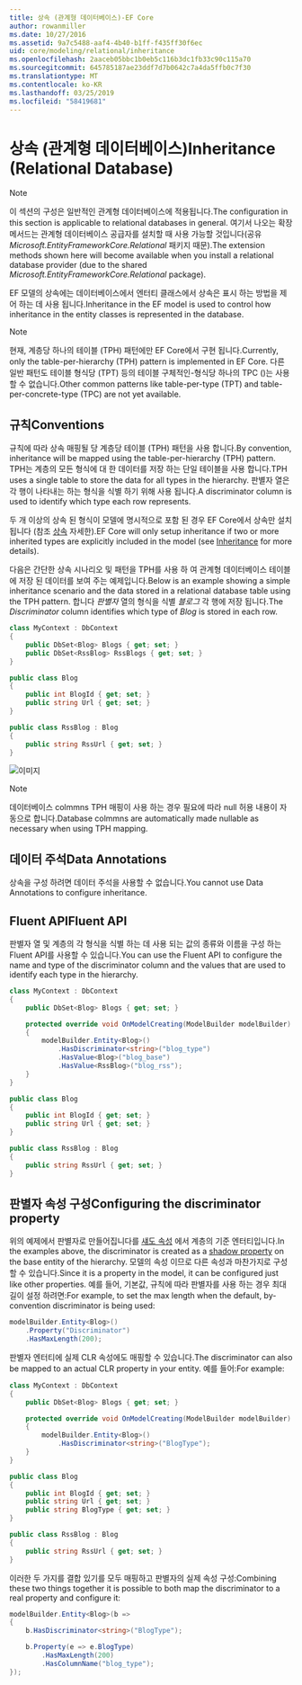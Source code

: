 ```yaml
---
title: 상속 (관계형 데이터베이스)-EF Core
author: rowanmiller
ms.date: 10/27/2016
ms.assetid: 9a7c5488-aaf4-4b40-b1ff-f435ff30f6ec
uid: core/modeling/relational/inheritance
ms.openlocfilehash: 2aaceb05bbc1b0eb5c116b3dc1fb33c90c115a70
ms.sourcegitcommit: 645785187ae23ddf7d7b0642c7a4da5ffb0c7f30
ms.translationtype: MT
ms.contentlocale: ko-KR
ms.lasthandoff: 03/25/2019
ms.locfileid: "58419681"
---
```

# <a name="inheritance-relational-database"></a><span data-ttu-id="09b02-102">상속 (관계형 데이터베이스)</span><span class="sxs-lookup"><span data-stu-id="09b02-102">Inheritance (Relational Database)</span></span>

> [!NOTE]  
> <span data-ttu-id="09b02-103">이 섹션의 구성은 일반적인 관계형 데이터베이스에 적용됩니다.</span><span class="sxs-lookup"><span data-stu-id="09b02-103">The configuration in this section is applicable to relational databases in general.</span></span> <span data-ttu-id="09b02-104">여기서 나오는 확장 메서드는 관계형 데이터베이스 공급자를 설치할 때 사용 가능할 것입니다(공유 *Microsoft.EntityFrameworkCore.Relational* 패키지 때문).</span><span class="sxs-lookup"><span data-stu-id="09b02-104">The extension methods shown here will become available when you install a relational database provider (due to the shared *Microsoft.EntityFrameworkCore.Relational* package).</span></span>

<span data-ttu-id="09b02-105">EF 모델의 상속에는 데이터베이스에서 엔터티 클래스에서 상속은 표시 하는 방법을 제어 하는 데 사용 됩니다.</span><span class="sxs-lookup"><span data-stu-id="09b02-105">Inheritance in the EF model is used to control how inheritance in the entity classes is represented in the database.</span></span>

> [!NOTE]  
> <span data-ttu-id="09b02-106">현재, 계층당 하나의 테이블 (TPH) 패턴에만 EF Core에서 구현 됩니다.</span><span class="sxs-lookup"><span data-stu-id="09b02-106">Currently, only the table-per-hierarchy (TPH) pattern is implemented in EF Core.</span></span> <span data-ttu-id="09b02-107">다른 일반 패턴도 테이블 형식당 (TPT) 등의 테이블 구체적인-형식당 하나의 TPC ()는 사용할 수 없습니다.</span><span class="sxs-lookup"><span data-stu-id="09b02-107">Other common patterns like table-per-type (TPT) and table-per-concrete-type (TPC) are not yet available.</span></span>

## <a name="conventions"></a><span data-ttu-id="09b02-108">규칙</span><span class="sxs-lookup"><span data-stu-id="09b02-108">Conventions</span></span>

<span data-ttu-id="09b02-109">규칙에 따라 상속 매핑될 당 계층당 테이블 (TPH) 패턴을 사용 합니다.</span><span class="sxs-lookup"><span data-stu-id="09b02-109">By convention, inheritance will be mapped using the table-per-hierarchy (TPH) pattern.</span></span> <span data-ttu-id="09b02-110">TPH는 계층의 모든 형식에 대 한 데이터를 저장 하는 단일 테이블을 사용 합니다.</span><span class="sxs-lookup"><span data-stu-id="09b02-110">TPH uses a single table to store the data for all types in the hierarchy.</span></span> <span data-ttu-id="09b02-111">판별자 열은 각 행이 나타내는 하는 형식을 식별 하기 위해 사용 됩니다.</span><span class="sxs-lookup"><span data-stu-id="09b02-111">A discriminator column is used to identify which type each row represents.</span></span>

<span data-ttu-id="09b02-112">두 개 이상의 상속 된 형식이 모델에 명시적으로 포함 된 경우 EF Core에서 상속만 설치 됩니다 (참조 [상속](../inheritance.md) 자세한).</span><span class="sxs-lookup"><span data-stu-id="09b02-112">EF Core will only setup inheritance if two or more inherited types are explicitly included in the model (see [Inheritance](../inheritance.md) for more details).</span></span>

<span data-ttu-id="09b02-113">다음은 간단한 상속 시나리오 및 패턴을 TPH를 사용 하 여 관계형 데이터베이스 테이블에 저장 된 데이터를 보여 주는 예제입니다.</span><span class="sxs-lookup"><span data-stu-id="09b02-113">Below is an example showing a simple inheritance scenario and the data stored in a relational database table using the TPH pattern.</span></span> <span data-ttu-id="09b02-114">합니다 *판별자* 열의 형식을 식별 *블로그* 각 행에 저장 됩니다.</span><span class="sxs-lookup"><span data-stu-id="09b02-114">The *Discriminator* column identifies which type of *Blog* is stored in each row.</span></span>

<!-- [!code-csharp[Main](samples/core/relational/Modeling/Conventions/Samples/InheritanceDbSets.cs)] -->
``` csharp
class MyContext : DbContext
{
    public DbSet<Blog> Blogs { get; set; }
    public DbSet<RssBlog> RssBlogs { get; set; }
}

public class Blog
{
    public int BlogId { get; set; }
    public string Url { get; set; }
}

public class RssBlog : Blog
{
    public string RssUrl { get; set; }
}
```

![이미지](_static/inheritance-tph-data.png)

>[!NOTE]
> <span data-ttu-id="09b02-116">데이터베이스 colmmns TPH 매핑이 사용 하는 경우 필요에 따라 null 허용 내용이 자동으로 합니다.</span><span class="sxs-lookup"><span data-stu-id="09b02-116">Database colmmns are automatically made nullable as necessary when using TPH mapping.</span></span>

## <a name="data-annotations"></a><span data-ttu-id="09b02-117">데이터 주석</span><span class="sxs-lookup"><span data-stu-id="09b02-117">Data Annotations</span></span>

<span data-ttu-id="09b02-118">상속을 구성 하려면 데이터 주석을 사용할 수 없습니다.</span><span class="sxs-lookup"><span data-stu-id="09b02-118">You cannot use Data Annotations to configure inheritance.</span></span>

## <a name="fluent-api"></a><span data-ttu-id="09b02-119">Fluent API</span><span class="sxs-lookup"><span data-stu-id="09b02-119">Fluent API</span></span>

<span data-ttu-id="09b02-120">판별자 열 및 계층의 각 형식을 식별 하는 데 사용 되는 값의 종류와 이름을 구성 하는 Fluent API를 사용할 수 있습니다.</span><span class="sxs-lookup"><span data-stu-id="09b02-120">You can use the Fluent API to configure the name and type of the discriminator column and the values that are used to identify each type in the hierarchy.</span></span>

<!-- [!code-csharp[Main](samples/core/relational/Modeling/FluentAPI/Samples/InheritanceTPHDiscriminator.cs?highlight=7,8,9,10)] -->
``` csharp
class MyContext : DbContext
{
    public DbSet<Blog> Blogs { get; set; }

    protected override void OnModelCreating(ModelBuilder modelBuilder)
    {
        modelBuilder.Entity<Blog>()
            .HasDiscriminator<string>("blog_type")
            .HasValue<Blog>("blog_base")
            .HasValue<RssBlog>("blog_rss");
    }
}

public class Blog
{
    public int BlogId { get; set; }
    public string Url { get; set; }
}

public class RssBlog : Blog
{
    public string RssUrl { get; set; }
}
```

## <a name="configuring-the-discriminator-property"></a><span data-ttu-id="09b02-121">판별자 속성 구성</span><span class="sxs-lookup"><span data-stu-id="09b02-121">Configuring the discriminator property</span></span>

<span data-ttu-id="09b02-122">위의 예제에서 판별자로 만들어집니다를 [섀도 속성](xref:core/modeling/shadow-properties) 에서 계층의 기준 엔터티입니다.</span><span class="sxs-lookup"><span data-stu-id="09b02-122">In the examples above, the discriminator is created as a [shadow property](xref:core/modeling/shadow-properties) on the base entity of the hierarchy.</span></span> <span data-ttu-id="09b02-123">모델의 속성 이므로 다른 속성과 마찬가지로 구성할 수 있습니다.</span><span class="sxs-lookup"><span data-stu-id="09b02-123">Since it is a property in the model, it can be configured just like other properties.</span></span> <span data-ttu-id="09b02-124">예를 들어, 기본값, 규칙에 따라 판별자를 사용 하는 경우 최대 길이 설정 하려면:</span><span class="sxs-lookup"><span data-stu-id="09b02-124">For example, to set the max length when the default, by-convention discriminator is being used:</span></span>

```C#
modelBuilder.Entity<Blog>()
    .Property("Discriminator")
    .HasMaxLength(200);
```

<span data-ttu-id="09b02-125">판별자 엔터티에 실제 CLR 속성에도 매핑할 수 있습니다.</span><span class="sxs-lookup"><span data-stu-id="09b02-125">The discriminator can also be mapped to an actual CLR property in your entity.</span></span> <span data-ttu-id="09b02-126">예를 들어:</span><span class="sxs-lookup"><span data-stu-id="09b02-126">For example:</span></span>
```C#
class MyContext : DbContext
{
    public DbSet<Blog> Blogs { get; set; }

    protected override void OnModelCreating(ModelBuilder modelBuilder)
    {
        modelBuilder.Entity<Blog>()
            .HasDiscriminator<string>("BlogType");
    }
}

public class Blog
{
    public int BlogId { get; set; }
    public string Url { get; set; }
    public string BlogType { get; set; }
}

public class RssBlog : Blog
{
    public string RssUrl { get; set; }
}
```

<span data-ttu-id="09b02-127">이러한 두 가지를 결합 있기를 모두 매핑하고 판별자의 실제 속성 구성:</span><span class="sxs-lookup"><span data-stu-id="09b02-127">Combining these two things together it is possible to both map the discriminator to a real property and configure it:</span></span>
```C#
modelBuilder.Entity<Blog>(b =>
{
    b.HasDiscriminator<string>("BlogType");

    b.Property(e => e.BlogType)
        .HasMaxLength(200)
        .HasColumnName("blog_type");
});
```
